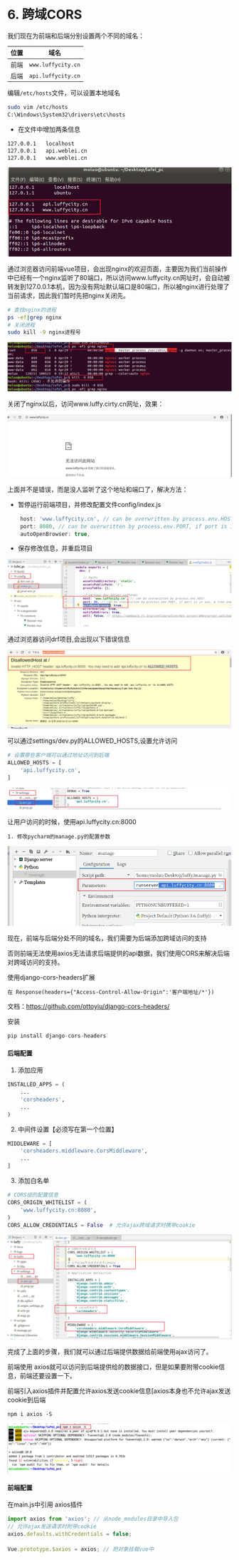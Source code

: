 # 6. 跨域CORS

我们现在为前端和后端分别设置两个不同的域名：

| 位置 | 域名               |
| ---- | ------------------ |
| 前端 | `www.luffycity.cn` |
| 后端 | `api.luffycity.cn` |

编辑`/etc/hosts`文件，可以设置本地域名

```bash
sudo vim /etc/hosts
C:\Windows\System32\drivers\etc\hosts
```

- 在文件中增加两条信息

```shell
127.0.0.1   localhost
127.0.0.1   api.weblei.cn
127.0.0.1   www.weblei.cn
```

![1557454299594](images/1557454299594.png)

通过浏览器访问前端vue项目，会出现nginx的欢迎页面，主要因为我们当前操作中已经有一个nginx监听了80端口，所以访问www.luffycity.cn网址时，会自动被转发到127.0.0.1本机，因为没有网址默认端口是80端口，所以被nginx进行处理了当前请求，因此我们暂时先把nginx关闭先。

```bash
# 查找nginx的进程
ps -ef|grep nginx
# 关闭进程
sudo kill -9 nginx进程号
```



![1557454528245](images/1557454528245.png)

关闭了nginx以后，访问www.luffy.cirty.cn网址，效果：

![1557454604654](images/1557454604654.png)

上面并不是错误，而是没人监听了这个地址和端口了，解决方法：

- 暂停运行前端项目，并修改配置文件config/index.js

```javascript
    host: 'www.luffycity.cn', // can be overwritten by process.env.HOST
    port: 8080, // can be overwritten by process.env.PORT, if port is in use, a free one will be determined
    autoOpenBrowser: true,
```

- 保存修改信息，并重启项目

![1557454684623](images/1557454684623.png)





通过浏览器访问drf项目,会出现以下错误信息

![1557454965635](images/1557454965635.png)

可以通过settings/dev.py的ALLOWED_HOSTS,设置允许访问

```python
# 设置哪些客户端可以通过地址访问到后端
ALLOWED_HOSTS = [
    'api.luffycity.cn',
]
```



![1557455086164](images/1557455086164.png)



让用户访问的时候，使用api.luffycity.cn:8000

```
1. 修改pycharm的manage.py的配置参数
```

![1557455152863](images/1557455152863.png)



现在，前端与后端分处不同的域名，我们需要为后端添加跨域访问的支持

否则前端无法使用axios无法请求后端提供的api数据，我们使用CORS来解决后端对跨域访问的支持。

使用django-cors-headers扩展

```
在 Response(headers={"Access-Control-Allow-Origin":'客户端地址/*'})
```



文档：https://github.com/ottoyiu/django-cors-headers/

安装

```python
pip install django-cors-headers
```

#### 后端配置

1. 添加应用

```python
INSTALLED_APPS = (
    ...
    'corsheaders',
    ...
)
```

2. 中间件设置【必须写在第一个位置】

```python
MIDDLEWARE = [
    'corsheaders.middleware.CorsMiddleware',
    ...
]
```

3. 添加白名单

```python
# CORS组的配置信息
CORS_ORIGIN_WHITELIST = (
    'www.luffycity.cn:8080',
)
CORS_ALLOW_CREDENTIALS = False  # 允许ajax跨域请求时携带cookie
```

![1557455675163](images/1557455675163.png)



完成了上面的步骤，我们就可以通过后端提供数据给前端使用ajax访问了。

前端使用 axios就可以访问到后端提供给的数据接口，但是如果要附带cookie信息，前端还要设置一下。

前端引入axios插件并配置允许axios发送cookie信息[axios本身也不允许ajax发送cookie到后端

```
npm i axios -S
```



![1557455747921](images/1557455747921.png)



#### 前端配置

在main.js中引用 axios插件

```javascript
import axios from 'axios'; // 从node_modules目录中导入包
// 允许ajax发送请求时附带cookie
axios.defaults.withCredentials = false;

Vue.prototype.$axios = axios; // 把对象挂载vue中
```





